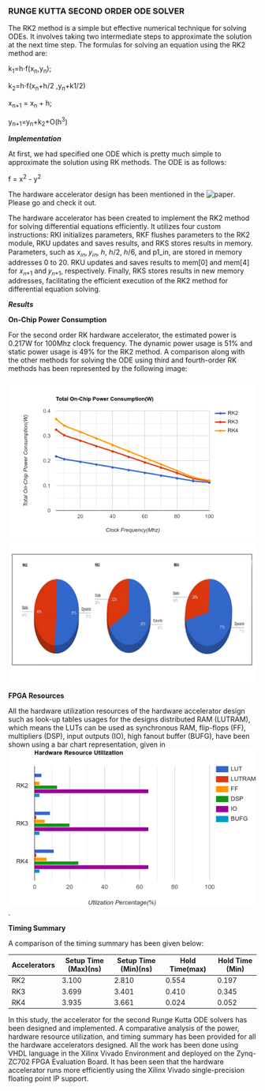 ### RUNGE KUTTA SECOND ORDER ODE SOLVER ###

The RK2 method is a simple but effective numerical technique for solving ODEs. It involves taking two intermediate steps to approximate the solution at the next time step. The formulas for solving an equation using the RK2 method are:

k<sub>1</sub>​=h⋅f(x<sub>n​</sub>,y<sub>n</sub>​);

k<sub>2</sub>​=h⋅f(x<sub>n</sub>​+h/2 ​,y<sub>n​</sub>+k1/2​​)

x<sub>n+1</sub> = x<sub>n</sub> + h;

y<sub>n+1</sub>​=y<sub>n​</sub>+k<sub>2</sub>​+O(h<sup>3</sup>)

***Implementation***

At first, we had specified one ODE which is pretty much simple to approximate the solution using RK methods. The ODE is as follows:

f = x<sup>2</sup> - y<sup>2</sup>

The hardware accelerator design has been mentioned in the ![paper](https://ieeexplore.ieee.org/document/10442325). Please go and check it out. 

The hardware accelerator has been created to implement the RK2 method for solving differential equations efficiently. It utilizes four custom instructions: RKI initializes parameters, RKF flushes parameters to the RK2 module, RKU updates and saves results, and RKS stores results in memory. Parameters, such as 𝑥<sub>𝑖𝑛</sub>, 𝑦<sub>𝑖𝑛</sub>, ℎ, ℎ/2, ℎ/6, and p1_in, are stored in memory addresses 0 to 20. RKU updates and saves results to mem[0] and mem[4] for 𝑥<sub>𝑛+1</sub> and 𝑦<sub>𝑛+1</sub>, respectively. Finally, RKS stores results in new memory addresses, facilitating the efficient execution of the RK2 method for differential equation solving.

***Results***

**On-Chip Power Consumption**

For the second order RK hardware accelerator, the estimated power is 0.217W for 100Mhz clock frequency. The dynamic power usage is 51% and static power usage is 49% for the RK2 method.
A comparison along with the other methods for solving the ODE using third and fourth-order RK methods has been represented by the following image:

![On_Chip_Power_Consumption](On_chip_power.png)
![Power_Utilization_Sources_Percentage](Power_utilization_sources.jpeg)

**FPGA Resources**

All the hardware utilization resources of the hardware accelerator design such as look-up tables usages for the designs distributed RAM (LUTRAM), which means the LUTs can be used as synchronous RAM, flip-flops (FF), multipliers (DSP), input outputs (IO), high fanout buffer (BUFG), have been shown using a bar chart representation, given in ![fpga_resource](FPGA_Resource_Utilization.png).

**Timing Summary**

A comparison of the timing summary has been given below:

| Accelerators  |Setup Time (Max)(ns) |Setup Time (Min)(ns)  |Hold Time(max)    |Hold Time (Min) |  
| --------------| --------------------|----------------------|------------------|----------------|
| RK2           | 3.100               |2.810                 |0.554             |0.197           |
| RK3           | 3.699               |3.401                 |0.410             |0.345           |   
| RK4           | 3.935               |3.661                 |0.024             |0.052           |

In this study, the accelerator for the second Runge Kutta ODE solvers has been designed and implemented. A comparative analysis of the power, hardware resource utilization, and timing summary has been provided for all the hardware accelerators designed. All the work has been done using VHDL language in the Xilinx Vivado Environment and deployed on the Zynq-ZC702 FPGA Evaluation Board. It has been seen that the hardware accelerator runs more efficiently using the Xilinx Vivado single-precision floating point IP support.


